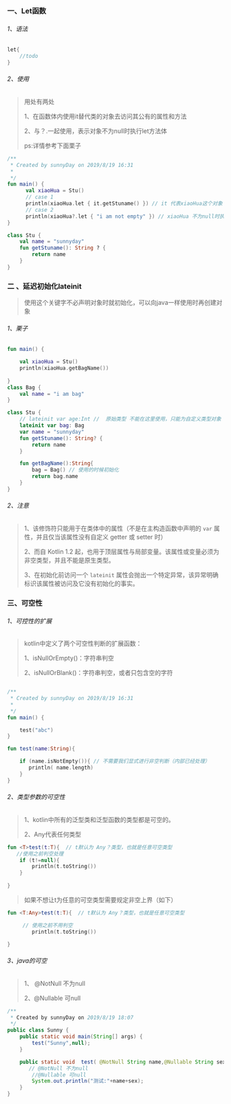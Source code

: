 ### 一、Let函数

###### 1、语法

```kotlin
let{
    //todo
}
```

###### 2、使用

> 用处有两处
>
> 1、在函数体内使用it替代类的对象去访问其公有的属性和方法
>
> 2、与？.一起使用，表示对象不为null时执行let方法体
>
> ps:详情参考下面栗子

```kotlin
/**
 * Created by sunnyDay on 2019/8/19 16:31
 *
 */
fun main() {
      val xiaoHua = Stu()
      // case 1
      println(xiaoHua.let { it.getStuname() }) // it 代表xiaoHua这个对象
      // case 2
      println(xiaoHua?.let { "i am not empty" }) // xiaoHua 不为null时执行
}

class Stu {
    val name = "sunnyday"
    fun getStuname(): String ? {
        return name
    }
}
```



### 二 、延迟初始化lateinit

> 使用这个关键字不必声明对象时就初始化，可以向java一样使用时再创建对象

######  1、栗子

```kotlin
fun main() {

    val xiaoHua = Stu()
    println(xiaoHua.getBagName())
    
}
class Bag {
    val name = "i am bag"
}

class Stu {
    // lateinit var age:Int //  原始类型 不能在这里使用，只能为自定义类型对象
    lateinit var bag: Bag
    var name = "sunnyday"
    fun getStuname(): String? {
        return name
    }

    fun getBagName():String{
        bag = Bag() // 使用的时候初始化
        return bag.name
    }
}
```

###### 2、注意

> 1、该修饰符只能用于在类体中的属性（不是在主构造函数中声明的 `var` 属性，并且仅当该属性没有自定义 getter 或 setter 时）
>
> 2、而自 Kotlin 1.2 起，也用于顶层属性与局部变量。该属性或变量必须为非空类型，并且不能是原生类型。
>
> 3、在初始化前访问一个 `lateinit` 属性会抛出一个特定异常，该异常明确标识该属性被访问及它没有初始化的事实。



### 三、可空性

###### 1、可控性的扩展

> kotlin中定义了两个可空性判断的扩展函数：
>
> 1、isNullOrEmpty()：字符串判空
>
> 2、isNullOrBlank()：字符串判空，或者只包含空的字符

```kotlin

/**
 * Created by sunnyDay on 2019/8/19 16:31
 *
 */
fun main() {

    test("abc")
}

fun test(name:String){

    if (name.isNotEmpty()){ // 不需要我们显式进行非空判断（内部已经处理）
       println( name.length)
    }
}
```



###### 2、类型参数的可空性

> 1、kotlin中所有的泛型类和泛型函数的类型都是可空的。
>
> 2、Any代表任何类型

```kotlin
fun <T>test(t:T){  // t默认为 Any？类型，也就是任意可空类型 
   //使用之前判空处理
    if (t!=null){
        println(t.toString()) 
    }
    
}
```



> 如果不想让t为任意的可空类型需要规定非空上界（如下）

```kotlin
fun <T:Any>test(t:T){  // t默认为 Any？类型，也就是任意可空类型

     // 使用之前不用判空
        println(t.toString())

}

```





###### 3、java的可空

> 1、 @NotNull 不为null
>
> 2、@Nullable 可null



```java
/**
 * Created by sunnyDay on 2019/8/19 18:07
 */
public class Sunny {
    public static void main(String[] args) {
        test("Sunny",null);
    }

    public static void  test( @NotNull String name,@Nullable String sex){
       // @NotNull 不为null
        //@Nullable 可null
        System.out.println("测试:"+name+sex);
    }
}
```



